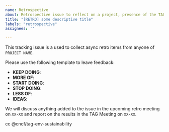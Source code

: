 ```yaml
---
name: Retrospective
about: Retrospective issue to reflect on a project, presence of the TAG at an event or any other matter.
title: "[RETRO] some descriptive title"
labels: "retrospective"
assignees: ''

---
```


<!-- Thank you for contributing to the TAG!
    Please remind that an issue is not the place to ask a question.
    The README documents how to reach us https://github.com/cncf/tag-env-sustainability#contact 
    Thank you :) -->


This tracking issue is a used to collect async retro items from anyone of `PROJECT NAME`. 

Please use the following template to leave feedback:

* **KEEP DOING**:
* **MORE OF**:
* **START DOING**:
* **STOP DOING**:
* **LESS OF**:
* **IDEAS**:

We will discuss anything added to the issue in the upcoming retro meeting on `XX-XX` and report on the results in the TAG Meeting on `XX-XX`.

cc @cncf/tag-env-sustainability
